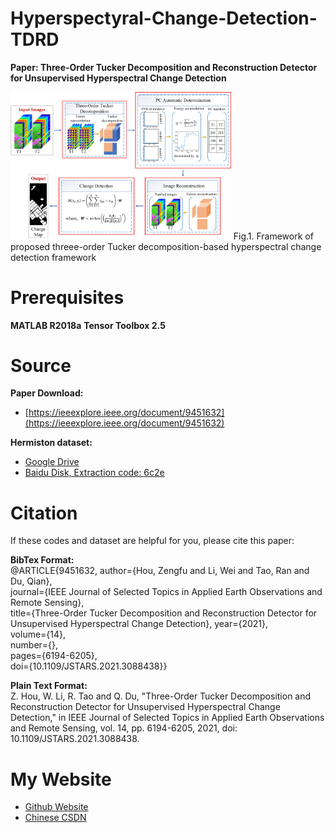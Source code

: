 # Hyperspectyral-Change-Detection-TDRD
**Paper: Three-Order Tucker Decomposition and Reconstruction Detector for Unsupervised Hyperspectral Change Detection**

<img src="workflow.jpg" alt="Cover" width="70%"/>
Fig.1. Framework of proposed threee-order Tucker decomposition-based hyperspectral change detection framework

# Prerequisites
**MATLAB R2018a**
**Tensor Toolbox 2.5**


# Source
**Paper Download:**
- [https://ieeexplore.ieee.org/document/9451632](https://ieeexplore.ieee.org/document/9451632)

**Hermiston dataset:**
- [Google Drive](https://drive.google.com/file/d/1-UqfGNsWXY3UnCjyG1WaDOxietuwF2XG/view?usp=sharing)
- [Baidu Disk, Extraction code: 6c2e](https://pan.baidu.com/s/1u7gHjKtIGZXH3ykCX9APxw)

# Citation
If these codes and dataset are helpful for you, please cite this paper:

**BibTex Format:**<br />
@ARTICLE{9451632,  author={Hou, Zengfu and Li, Wei and Tao, Ran and Du, Qian},<br />
journal={IEEE Journal of Selected Topics in Applied Earth Observations and Remote Sensing},<br />
title={Three-Order Tucker Decomposition and Reconstruction Detector for Unsupervised Hyperspectral Change Detection},
year={2021},<br />
volume={14},<br />
number={},<br />
pages={6194-6205},<br /> 
doi={10.1109/JSTARS.2021.3088438}}

**Plain Text Format:**<br />
Z. Hou, W. Li, R. Tao and Q. Du, "Three-Order Tucker Decomposition and Reconstruction Detector for Unsupervised Hyperspectral Change Detection," in IEEE Journal of Selected Topics in Applied Earth Observations and Remote Sensing, vol. 14, pp. 6194-6205, 2021, doi: 10.1109/JSTARS.2021.3088438.

# My Website
- [Github Website](https://zephyrhours.github.io/)
- [Chinese CSDN](https://blog.csdn.net/NBDwo)
